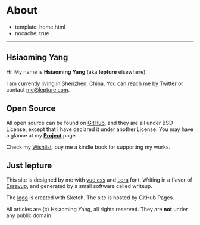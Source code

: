 # About

- template: home.html
- nocache: true

---------

## Hsiaoming Yang

Hi! My name is **Hsiaoming Yang** (aka **lepture** elsewhere).

I am currently living in Shenzhen, China. You can reach me by
[Twitter](https://twitter.com/lepture) or contact <me@lepture.com>.


## Open Source

All open source can be found on [GitHub](https://github.com/lepture),
and they are all under BSD License,
except that I have declared it under another License.
You may have a glance at my **[Project](http://lab.lepture.com/)** page.

Check my [Wishlist](https://www.amazon.com/registry/wishlist/373NY7OIMSWGJ),
buy me a kindle book for supporting my works.


## Just lepture

This site is designed by me with [yue.css](https://github.com/lepture/yue.css) and [Lora](http://www.cyreal.org/2012/07/lora/) font. Writing in a
flavor of [Essayup](https://github.com/essayup/specs), and generated by
a small software called writeup.

The [logo](/logo.svg) is created with Sketch. The site is hosted by GitHub Pages.

All articles are (c) Hsiaoming Yang, all rights reserved. They are **not**
under any public domain.
